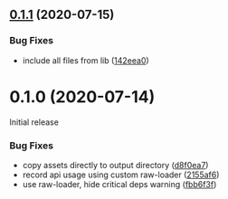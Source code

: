 ## [0.1.1](https://github.com/appcelerator/webpack-plugin-angular/compare/v0.1.0...v0.1.1) (2020-07-15)


### Bug Fixes

* include all files from lib ([142eea0](https://github.com/appcelerator/webpack-plugin-angular/commit/142eea0f531e6fa8ba685bdebfd9ac6cd99ba8d8))



# 0.1.0 (2020-07-14)

Initial release

### Bug Fixes

* copy assets directly to output directory ([d8f0ea7](https://github.com/appcelerator/webpack-plugin-angular/commit/d8f0ea73d75d5a5eff7284ed727e2239f4fd54cd))
* record api usage using custom raw-loader ([2155af6](https://github.com/appcelerator/webpack-plugin-angular/commit/2155af6f5b005b963172b89222e3f57912acc70b))
* use raw-loader, hide critical deps warning ([fbb6f3f](https://github.com/appcelerator/webpack-plugin-angular/commit/fbb6f3f07db30f222e3e004bf8e8f49c4acde0c7))


